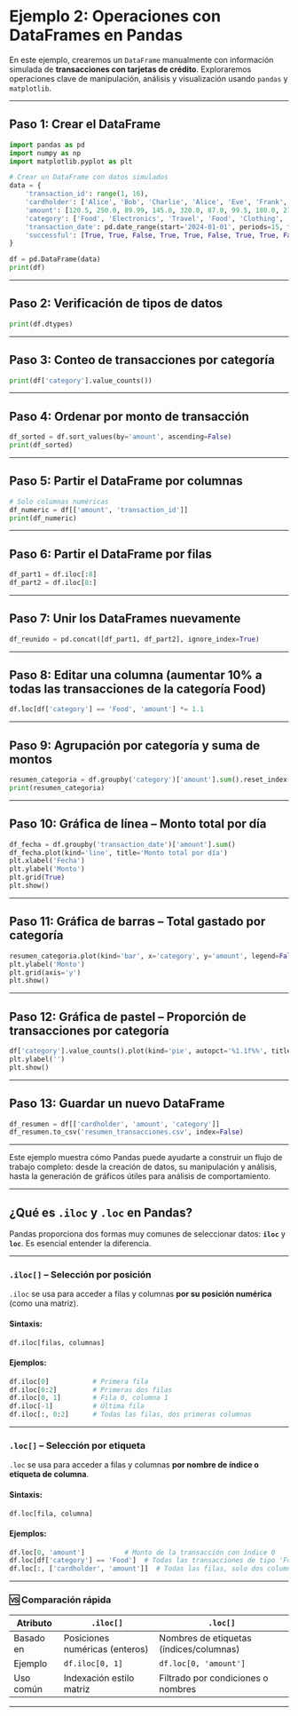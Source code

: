 
# Ejemplo 2: Operaciones con DataFrames en Pandas

En este ejemplo, crearemos un `DataFrame` manualmente con información simulada de **transacciones con tarjetas de crédito**. Exploraremos operaciones clave de manipulación, análisis y visualización usando `pandas` y `matplotlib`.

---

## Paso 1: Crear el DataFrame

```python
import pandas as pd
import numpy as np
import matplotlib.pyplot as plt

# Crear un DataFrame con datos simulados
data = {
    'transaction_id': range(1, 16),
    'cardholder': ['Alice', 'Bob', 'Charlie', 'Alice', 'Eve', 'Frank', 'Alice', 'Bob', 'Eve', 'Charlie', 'Frank', 'Alice', 'Eve', 'Bob', 'Charlie'],
    'amount': [120.5, 250.0, 89.99, 145.0, 320.0, 87.0, 99.5, 180.0, 275.0, 110.0, 60.5, 210.0, 150.0, 300.0, 130.0],
    'category': ['Food', 'Electronics', 'Travel', 'Food', 'Clothing', 'Food', 'Entertainment', 'Clothing', 'Electronics', 'Travel', 'Food', 'Clothing', 'Food', 'Electronics', 'Travel'],
    'transaction_date': pd.date_range(start='2024-01-01', periods=15, freq='D'),
    'successful': [True, True, False, True, True, False, True, True, False, True, True, True, True, False, True]
}

df = pd.DataFrame(data)
print(df)
```

---

## Paso 2: Verificación de tipos de datos

```python
print(df.dtypes)
```

---

## Paso 3: Conteo de transacciones por categoría

```python
print(df['category'].value_counts())
```

---

## Paso 4: Ordenar por monto de transacción

```python
df_sorted = df.sort_values(by='amount', ascending=False)
print(df_sorted)
```

---

## Paso 5: Partir el DataFrame por columnas

```python
# Solo columnas numéricas
df_numeric = df[['amount', 'transaction_id']]
print(df_numeric)
```

---

## Paso 6: Partir el DataFrame por filas

```python
df_part1 = df.iloc[:8]
df_part2 = df.iloc[8:]
```

---

## Paso 7: Unir los DataFrames nuevamente

```python
df_reunido = pd.concat([df_part1, df_part2], ignore_index=True)
```

---

## Paso 8: Editar una columna (aumentar 10% a todas las transacciones de la categoría Food)

```python
df.loc[df['category'] == 'Food', 'amount'] *= 1.1
```

---

## Paso 9: Agrupación por categoría y suma de montos

```python
resumen_categoria = df.groupby('category')['amount'].sum().reset_index()
print(resumen_categoria)
```

---

## Paso 10: Gráfica de línea – Monto total por día

```python
df_fecha = df.groupby('transaction_date')['amount'].sum()
df_fecha.plot(kind='line', title='Monto total por día')
plt.xlabel('Fecha')
plt.ylabel('Monto')
plt.grid(True)
plt.show()
```

---

## Paso 11: Gráfica de barras – Total gastado por categoría

```python
resumen_categoria.plot(kind='bar', x='category', y='amount', legend=False, title='Total por categoría')
plt.ylabel('Monto')
plt.grid(axis='y')
plt.show()
```

---

## Paso 12: Gráfica de pastel – Proporción de transacciones por categoría

```python
df['category'].value_counts().plot(kind='pie', autopct='%1.1f%%', title='Distribución de categorías')
plt.ylabel('')
plt.show()
```

---

## Paso 13: Guardar un nuevo DataFrame

```python
df_resumen = df[['cardholder', 'amount', 'category']]
df_resumen.to_csv('resumen_transacciones.csv', index=False)
```

---

Este ejemplo muestra cómo Pandas puede ayudarte a construir un flujo de trabajo completo: desde la creación de datos, su manipulación y análisis, hasta la generación de gráficos útiles para análisis de comportamiento.


---

## ¿Qué es `.iloc` y `.loc` en Pandas?

Pandas proporciona dos formas muy comunes de seleccionar datos: **`iloc`** y **`loc`**. Es esencial entender la diferencia.

---

### `.iloc[]` – Selección por posición

`.iloc` se usa para acceder a filas y columnas **por su posición numérica** (como una matriz).

#### Sintaxis:
```python
df.iloc[filas, columnas]
```

#### Ejemplos:
```python
df.iloc[0]           # Primera fila
df.iloc[0:2]         # Primeras dos filas
df.iloc[0, 1]        # Fila 0, columna 1
df.iloc[-1]          # Última fila
df.iloc[:, 0:2]      # Todas las filas, dos primeras columnas
```

---

### `.loc[]` – Selección por etiqueta

`.loc` se usa para acceder a filas y columnas **por nombre de índice o etiqueta de columna**.

#### Sintaxis:
```python
df.loc[fila, columna]
```

#### Ejemplos:
```python
df.loc[0, 'amount']          # Monto de la transacción con índice 0
df.loc[df['category'] == 'Food']  # Todas las transacciones de tipo 'Food'
df.loc[:, ['cardholder', 'amount']]  # Todas las filas, solo dos columnas
```

---

### 🆚 Comparación rápida

| Atributo | `.iloc[]`                          | `.loc[]`                            |
|----------|------------------------------------|-------------------------------------|
| Basado en | Posiciones numéricas (enteros)    | Nombres de etiquetas (índices/columnas) |
| Ejemplo | `df.iloc[0, 1]`                     | `df.loc[0, 'amount']`               |
| Uso común | Indexación estilo matriz           | Filtrado por condiciones o nombres  |

---

